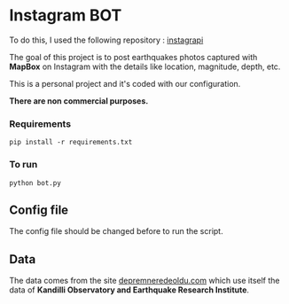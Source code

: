 # Instagram BOT

To do this, I used the following repository : [instagrapi](https://github.com/adw0rd/instagrapi)

The goal of this project is to post earthquakes photos captured with **MapBox** on Instagram with the details like location, magnitude, depth, etc. 

This is a personal project and it's coded with our configuration. 

**There are non commercial purposes.**

### Requirements

    pip install -r requirements.txt


### To run

    python bot.py


## Config file

The config file should be changed before to run the script.

## Data

The data comes from the site [depremneredeoldu.com](https://depremneredeoldu.com) which use itself the data of **Kandilli Observatory and Earthquake Research Institute**.
